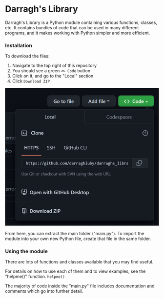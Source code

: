 # Darragh's Library
Darragh's Library is a Python module containing various functions, classes, etc. It contains bundles of code that can be used in many different programs, and it makes working with Python simpler and more efficient.

### Installation
To download the files:

1. Navigate to the top right of this repository
2. You should see a green `<> Code` button
3. Click on it, and go to the "Local" section
4. Click `Download ZIP`

![image 1](images/ss1.png)

From here, you can extract the main folder ("main.py").
To import the module into your own new Python file, create that file in the same folder.

### Using the module
There are lots of functions and classes available that you may find useful.

For details on how to use each of them and to view examples, see the "helpme()" function.
`helpme()`

The majority of code inside the "main.py" file includes documentation and comments which go into further detail.
